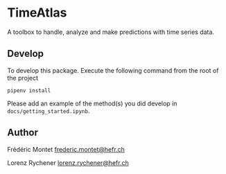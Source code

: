 TimeAtlas
=========

A toolbox to handle, analyze and make predictions with time series data.
    

Develop
-------

To develop this package. Execute the following command from the root of the project

    pipenv install
    
Please add an example of the method(s) you did develop in `docs/getting_started.ipynb`.


Author
------

Frédéric Montet
frederic.montet@hefr.ch

Lorenz Rychener
lorenz.rychener@hefr.ch